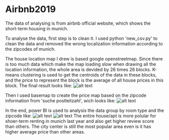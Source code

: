 # Airbnb2019
The data of analysing is from airbnb official website, which shows the short-term housing in munich. 

To analyse the data, first step is to clean it. I used python 'new_csv.py' to clean the data and removed the wrong localization information according to the zipcodes of munich. 

The house location map I drew is based google openstreetmap. Since there is too much data which make the map loading slow when drawing all the location information, the whole area is devided by 26 times 26 blocks. K-means clustering is used to get the centroids of the data in these blocks, and the price to represent the block is the average of all house prices in this block. The final result looks like:
![alt text](https://github.com/Qianyu-Chen/Airbnb2019/blob/master/Location%20information.png)

Then I used basemap to create the price map based on the zipcode information from 'suche postleitzahl', wich looks like: 
![alt text](https://github.com/Qianyu-Chen/Airbnb2019/blob/master/airbnb.png)

In the end, power BI is used to analysis the data group by room type and the zipcode like:
![alt text](https://github.com/Qianyu-Chen/Airbnb2019/blob/master/Analysis%20power%20bi.png)
![alt text](https://github.com/Qianyu-Chen/Airbnb2019/blob/master/Analysis%20power%20bi%202.png)
The entire house/apt is more polular for shoer-term renting in munich last year and also get higher review score than others. The city center is still the most popular area even is it has higher average price than other areas.

